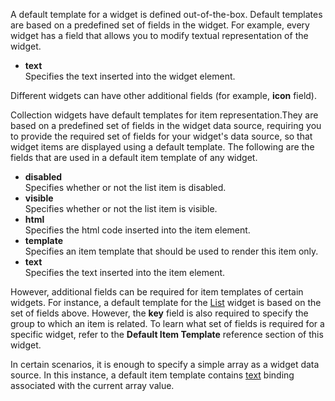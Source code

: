 A default template for a widget is defined out-of-the-box. Default templates are based on a predefined set of fields in the widget. For example, every widget has a field that allows you to modify textual representation of the widget. 

 - **text**  
 Specifies the text inserted into the widget element.

Different widgets can have other additional fields (for example, **icon** field).

Collection widgets have default templates for item representation.They are based on a predefined set of fields in the widget data source, requiring you to provide the required set of fields for your widget's data source, so that widget items are displayed using a default template. The following are the fields that are used in a default item template of any widget.

- **disabled**  
Specifies whether or not the list item is disabled.
- **visible**  
Specifies whether or not the list item is visible.
- **html**  
Specifies the html code inserted into the item element.
- **template**  
Specifies an item template that should be used to render this item only.
- **text**  
Specifies the text inserted into the item element.

However, additional fields can be required for item templates of certain widgets. For instance, a default template for the [List](/api-reference/10%20UI%20Widgets/dxList '/Documentation/ApiReference/UI_Widgets/dxList/') widget is based on the set of fields above. However, the **key** field is also required to specify the group to which an item is related. To learn what set of fields is required for a specific widget, refer to the **Default Item Template** reference section of this widget.

In certain scenarios, it is enough to specify a simple array as a widget data source. In this instance, a default item template contains [text](https://knockoutjs.com/documentation/text-binding.html) binding associated with the current array value.
